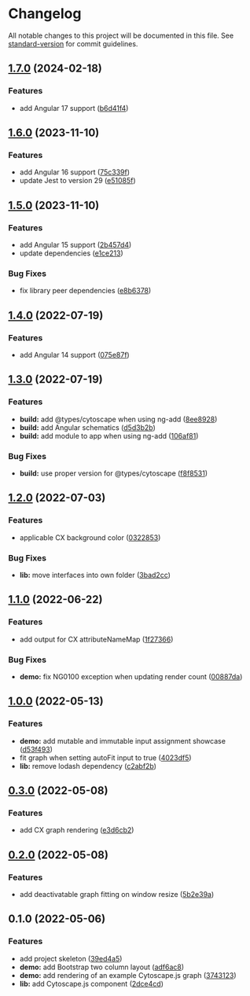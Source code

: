 # Changelog

All notable changes to this project will be documented in this file. See [standard-version](https://github.com/conventional-changelog/standard-version) for commit guidelines.

## [1.7.0](https://github.com/9von10/ngx-cytoscapejs/compare/v1.6.0...v1.7.0) (2024-02-18)


### Features

* add Angular 17 support ([b6d41f4](https://github.com/9von10/ngx-cytoscapejs/commit/b6d41f44eaace2bdc3460bebcc03cd9c17b71379))

## [1.6.0](https://github.com/9von10/ngx-cytoscapejs/compare/v1.5.0...v1.6.0) (2023-11-10)


### Features

* add Angular 16 support ([75c339f](https://github.com/9von10/ngx-cytoscapejs/commit/75c339f895604fd9ba8e29cb8f7453f0b3d58bc8))
* update Jest to version 29 ([e51085f](https://github.com/9von10/ngx-cytoscapejs/commit/e51085f4c2dc64d5540df089c6b213401bc3c266))

## [1.5.0](https://github.com/9von10/ngx-cytoscapejs/compare/v1.4.0...v1.5.0) (2023-11-10)


### Features

* add Angular 15 support ([2b457d4](https://github.com/9von10/ngx-cytoscapejs/commit/2b457d49b7205f9740ef783e68176652a0e371a0))
* update dependencies ([e1ce213](https://github.com/9von10/ngx-cytoscapejs/commit/e1ce213fc14d5e4c610ce08e2321ff9549d7d533))


### Bug Fixes

* fix library peer dependencies ([e8b6378](https://github.com/9von10/ngx-cytoscapejs/commit/e8b637873684212f478ff19ce74babb2cf2ee68b))

## [1.4.0](https://github.com/9von10/ngx-cytoscapejs/compare/v1.3.0...v1.4.0) (2022-07-19)


### Features

* add Angular 14 support ([075e87f](https://github.com/9von10/ngx-cytoscapejs/commit/075e87f8315560d820155d590912666b8e64562f))

## [1.3.0](https://github.com/9von10/ngx-cytoscapejs/compare/v1.2.0...v1.3.0) (2022-07-19)


### Features

* **build:** add @types/cytoscape when using ng-add ([8ee8928](https://github.com/9von10/ngx-cytoscapejs/commit/8ee89286e7ef09c1afe7072562ca3b358cf266f7))
* **build:** add Angular schematics ([d5d3b2b](https://github.com/9von10/ngx-cytoscapejs/commit/d5d3b2b747d2092e0407c73a94c9f28972ada652))
* **build:** add module to app when using ng-add ([106af81](https://github.com/9von10/ngx-cytoscapejs/commit/106af81c2e86b5992b7d7d3cdfcc35a8511641d2))


### Bug Fixes

* **build:** use proper version for @types/cytoscape ([f8f8531](https://github.com/9von10/ngx-cytoscapejs/commit/f8f8531b87d5614252097240c5b690e67ed8dd2a))

## [1.2.0](https://github.com/9von10/ngx-cytoscapejs/compare/v1.1.0...v1.2.0) (2022-07-03)


### Features

* applicable CX background color ([0322853](https://github.com/9von10/ngx-cytoscapejs/commit/0322853bdb4b1ee58c2ee57903ac98227d00fd21))


### Bug Fixes

* **lib:** move interfaces into own folder ([3bad2cc](https://github.com/9von10/ngx-cytoscapejs/commit/3bad2cced032fd80eb194034bb35202f59fbdfb6))

## [1.1.0](https://github.com/9von10/ngx-cytoscapejs/compare/v1.0.0...v1.1.0) (2022-06-22)


### Features

* add output for CX attributeNameMap ([1f27366](https://github.com/9von10/ngx-cytoscapejs/commit/1f27366aa5d22bac992769b9e500b489c5f34c8b))


### Bug Fixes

* **demo:** fix NG0100 exception when updating render count ([00887da](https://github.com/9von10/ngx-cytoscapejs/commit/00887da7edd2d2e97e359d6fb5dcabc00ca67209))

## [1.0.0](https://github.com/9von10/ngx-cytoscapejs/compare/v0.3.0...v1.0.0) (2022-05-13)


### Features

* **demo:** add mutable and immutable input assignment showcase ([d53f493](https://github.com/9von10/ngx-cytoscapejs/commit/d53f4932ddd3a43a9324bba9c781b6449d12f487))
* fit graph when setting autoFit input to true ([4023df5](https://github.com/9von10/ngx-cytoscapejs/commit/4023df55c3e31f9549e2cf8743bf02758f406ae1))
* **lib:** remove lodash dependency ([c2abf2b](https://github.com/9von10/ngx-cytoscapejs/commit/c2abf2b9f7e708c30c77d5f815d6f07075dce16f))

## [0.3.0](https://github.com/9von10/ngx-cytoscapejs/compare/v0.2.0...v0.3.0) (2022-05-08)


### Features

* add CX graph rendering ([e3d6cb2](https://github.com/9von10/ngx-cytoscapejs/commit/e3d6cb2274c3cc6973793215165ffbce114e60aa))

## [0.2.0](https://github.com/9von10/ngx-cytoscapejs/compare/v0.1.0...v0.2.0) (2022-05-08)


### Features

* add deactivatable graph fitting on window resize ([5b2e39a](https://github.com/9von10/ngx-cytoscapejs/commit/5b2e39afaa7515000438693fdc0a997572f52c89))

## 0.1.0 (2022-05-06)


### Features

* add project skeleton ([39ed4a5](https://github.com/9von10/ngx-cytoscapejs/commit/39ed4a563610ca1220b3a40527f6079e5784c6db))
* **demo:** add Bootstrap two column layout ([adf6ac8](https://github.com/9von10/ngx-cytoscapejs/commit/adf6ac8428bd2befb6a4f9b3b3ec9d9655db2177))
* **demo:** add rendering of an example Cytoscape.js graph ([3743123](https://github.com/9von10/ngx-cytoscapejs/commit/3743123d3f4351e301d5b5d019c49325e38250cb))
* **lib:** add Cytoscape.js component ([2dce4cd](https://github.com/9von10/ngx-cytoscapejs/commit/2dce4cd3feee157201e7ae09f9925b726627eaab))

